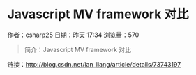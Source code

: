 # Javascript MV framework 对比
作者：csharp25
日期：昨天 17:34
浏览量：570
> 简介：Javascript MV framework 对比

 链接：http://blog.csdn.net/lan_liang/article/details/73743197

